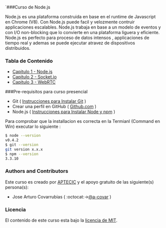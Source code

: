`###Curso de Node.js

Node.js es una plataforma construida en base en el runtime de Javascript en Chrome (V8). Con Node.js puede facil y velozmente contruir applicaciones escalables. Node.js trabaja en base a un modelo de eventos y con I/O non-blocking que lo convierte en una plataforma liguera y eficiente. Node.js es perfecto para proceso de datos intensos , applicaciones de tiempo real y ademas se puede ejecutar atravez de dispositivos distribuidos.

### Tabla de Contenido

* [Capitulo 1 - Node.js](Capitulo1/README.md)
* [Capitulo 2 - Socket.io](Capitulo2/README.md)
* [Capitulo 3 - WebRTC](Capitulo3/README.md)


###Pre-requisitos para curso presencial

* Git  ( [Instrucciones para Instalar Git](http://git-scm.com/) )
* Crear una perfil en GitHub ( [Github.com](https://github.com/) )
* Node.js ( [Instrucciones para Instalar Node y npm](https://nodejs.org/en/download/) )


Para comprobar que la installacion es correcta en la Termianl (Command en Win) executar lo siguiente :
```bash
$ node --version
v0.4.2
$ git --version
git version x.x.x
$ npm --version
3.3.10
```


### Authors and Contributors
Este curso es creado por [APTECIC](http://aptecic.org/) y el apoyo gratuito de las siguiente(s) persona(s):
* Jose Arturo Covarrubias ( :octocat:->[@a-covar](https://github.com/a-covar) )

### Licencia
El contenido de este curso esta bajo la [licencia de MIT](LICENCE.md).

